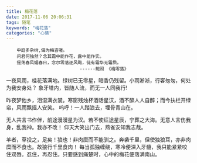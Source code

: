 ```yaml
---
title: 梅花落
date: 2017-11-06 20:06:31
tags: 随笔
keywords: "梅花落"
categories: "心情"
---
```

```
    中庭多杂树,偏为梅咨嗟。
    问君何独然？念其霜中能作花，露中能作实。
    摇荡春风媚春日，念尔零落逐风飚，徒有霜华无霜质。
                            ------鲍照 《梅零落》
```

一夜风雨，桂花落满地。绿树已无零星，暗香仍残留。小雨淅淅，行客匆匆，何处为我安身处？
象牙塔内，皆随人流，而无一人同我行!  

昨夜梦他乡，泪湿满衣裳。寒窗残烛杯酒话星汉，酒不醉人人自醉；而今扶栏开绿帘，风雨飘摇人安笑。
呜呼！一人踏浪去，埋骨青山在。 
<!--more--> 
无人共言书作伴，前途漫漫星为汉。若不使征途星辰，宁葬之大海。无意人言伤我身，乱我神。我亦不改！ 
仰天大笑出门去，燕雀安知我志哉。
  
羊者，草投之，足矣！狼也！非肉糜而不能驯之。奔袭千里，但使独狼耳，亦非肉糜而不食也。故狼行千里食肉！
每当孤独缠绕，寒冷便深入牙髓，我只能紧紧咬住双唇。忍住，再忍住。只要感到痛楚时，心中的梅花便落满南山。





